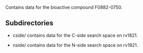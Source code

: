Contains data for the bioactive compound F0882-0750.

## Subdirectories

- cside/ contains data for the C-side search space on rv1821.

- nside/ contains data for the N-side search space on rv1821.

